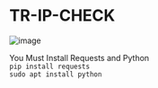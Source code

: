 # TR-IP-CHECK
![image](https://github.com/user-attachments/assets/c235f993-5cd9-4196-ab89-e2e0929c2a31)

You Must Install Requests and Python <br>
```pip install requests``` <br>
```sudo apt install python```
